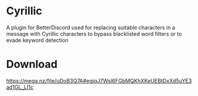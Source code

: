 # Cyrillic
A plugin for BetterDiscord used for replacing suitable characters in a message with Cyrillic characters to bypass blacklisted word filters or to evade keyword detection

# Download
https://mega.nz/file/uDoB3Q7A#egjqJ7Wsl6FGbMQKhXKeUEBtDxXd5uYE3ad1GL_LI1c

